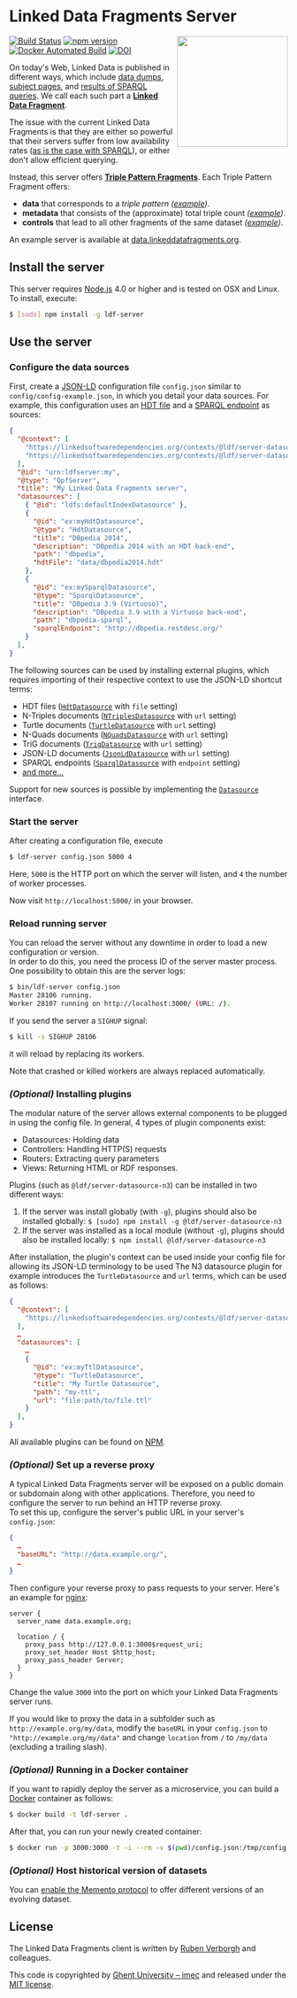 # Linked Data Fragments Server
<img src="http://linkeddatafragments.org/images/logo.svg" width="200" align="right" alt="" />

[![Build Status](https://travis-ci.org/LinkedDataFragments/Server.js.svg?branch=master)](https://travis-ci.org/LinkedDataFragments/Server.js)
[![npm version](https://badge.fury.io/js/ldf-server.svg)](https://www.npmjs.com/package/ldf-server)
[![Docker Automated Build](https://img.shields.io/docker/automated/linkeddatafragments/server.js.svg)](https://hub.docker.com/r/linkeddatafragments/server.js/)
[![DOI](https://zenodo.org/badge/16891600.svg)](https://zenodo.org/badge/latestdoi/16891600)

On today's Web, Linked Data is published in different ways,
which include [data dumps](http://downloads.dbpedia.org/3.9/en/),
[subject pages](http://dbpedia.org/page/Linked_data),
and [results of SPARQL queries](http://dbpedia.org/sparql?default-graph-uri=http%3A%2F%2Fdbpedia.org&query=CONSTRUCT+%7B+%3Fp+a+dbpedia-owl%3AArtist+%7D%0D%0AWHERE+%7B+%3Fp+a+dbpedia-owl%3AArtist+%7D&format=text%2Fturtle).
We call each such part a [**Linked Data Fragment**](http://linkeddatafragments.org/).

The issue with the current Linked Data Fragments
is that they are either so powerful that their servers suffer from low availability rates
([as is the case with SPARQL](http://sw.deri.org/~aidanh/docs/epmonitorISWC.pdf)),
or either don't allow efficient querying.

Instead, this server offers **[Triple Pattern Fragments](http://www.hydra-cg.com/spec/latest/triple-pattern-fragments/)**.
Each Triple Pattern Fragment offers:

- **data** that corresponds to a _triple pattern_
  _([example](http://data.linkeddatafragments.org/dbpedia?subject=&predicate=rdf%3Atype&object=dbpedia-owl%3ARestaurant))_.
- **metadata** that consists of the (approximate) total triple count
  _([example](http://data.linkeddatafragments.org/dbpedia?subject=&predicate=rdf%3Atype&object=))_.
- **controls** that lead to all other fragments of the same dataset
  _([example](http://data.linkeddatafragments.org/dbpedia?subject=&predicate=&object=%22John%22%40en))_.

An example server is available at [data.linkeddatafragments.org](http://data.linkeddatafragments.org/).


## Install the server

This server requires [Node.js](http://nodejs.org/) 4.0 or higher
and is tested on OSX and Linux.
To install, execute:
```bash
$ [sudo] npm install -g ldf-server
```


## Use the server

### Configure the data sources

First, create a [JSON-LD](https://json-ld.org/) configuration file `config.json` similar to `config/config-example.json`,
in which you detail your data sources.
For example, this configuration uses an [HDT file](http://www.rdfhdt.org/)
and a [SPARQL endpoint](http://www.w3.org/TR/sparql11-protocol/) as sources:
```json
{
  "@context": [
    "https://linkedsoftwaredependencies.org/contexts/@ldf/server-datasource-hdt.jsonld",
    "https://linkedsoftwaredependencies.org/contexts/@ldf/server-datasource-sparql.jsonld"
  ],
  "@id": "urn:ldfserver:my",
  "@type": "QpfServer",
  "title": "My Linked Data Fragments server",
  "datasources": [
    { "@id": "ldfs:defaultIndexDatasource" },
    {
      "@id": "ex:myHdtDatasource",
      "@type": "HdtDatasource",
      "title": "DBpedia 2014",
      "description": "DBpedia 2014 with an HDT back-end",
      "path": "dbpedia",
      "hdtFile": "data/dbpedia2014.hdt"
    },
    {
      "@id": "ex:mySparqlDatasource",
      "@type": "SparqlDatasource",
      "title": "DBpedia 3.9 (Virtuoso)",
      "description": "DBpedia 3.9 with a Virtuoso back-end",
      "path": "dbpedia-sparql",
      "sparqlEndpoint": "http://dbpedia.restdesc.org/"
    }
  ],
}
```

The following sources can be used by installing external plugins,
which requires importing of their respective context to use the JSON-LD shortcut terms:
- HDT files ([`HdtDatasource`](https://github.com/LinkedDataFragments/server-datasource-hdt/blob/master/lib/datasources/HdtDatasource.js) with `file` setting)
- N-Triples documents ([`NTriplesDatasource`](https://github.com/LinkedDataFragments/server-datasource-n3/blob/master/lib/datasources/NTriplesDatasource.js) with `url` setting)
- Turtle documents ([`TurtleDatasource`](https://github.com/LinkedDataFragments/server-datasource-n3/blob/master/lib/datasources/TurtleDatasource.js) with `url` setting)
- N-Quads documents ([`NQuadsDatasource`](https://github.com/LinkedDataFragments/server-datasource-n3/blob/master/lib/datasources/NQuadsDatasource.js) with `url` setting)
- TriG documents ([`TrigDatasource`](https://github.com/LinkedDataFragments/server-datasource-n3/blob/master/lib/datasources/TrigDatasource.js) with `url` setting)
- JSON-LD documents ([`JsonLdDatasource`](https://github.com/LinkedDataFragments/server-datasource-jsonld/blob/master/lib/datasources/JsonLdDatasource.js) with `url` setting)
- SPARQL endpoints ([`SparqlDatasource`](https://github.com/LinkedDataFragments/server-datasource-sparql/blob/master/lib/datasources/SparqlDatasource.js) with `endpoint` setting)
- [and more...](https://www.npmjs.com/org/ldf)

Support for new sources is possible by implementing the [`Datasource`](https://github.com/LinkedDataFragments/Server.js/blob/master/lib/datasources/Datasource.js) interface.

### Start the server

After creating a configuration file, execute
```bash
$ ldf-server config.json 5000 4
```
Here, `5000` is the HTTP port on which the server will listen,
and `4` the number of worker processes.

Now visit `http://localhost:5000/` in your browser.

### Reload running server

You can reload the server without any downtime
in order to load a new configuration or version.
<br>
In order to do this, you need the process ID of the server master process.
<br>
One possibility to obtain this are the server logs:
```bash
$ bin/ldf-server config.json
Master 28106 running.
Worker 28107 running on http://localhost:3000/ (URL: /).
```

If you send the server a `SIGHUP` signal:
```bash
$ kill -s SIGHUP 28106
```
it will reload by replacing its workers.

Note that crashed or killed workers are always replaced automatically.

### _(Optional)_ Installing plugins

The modular nature of the server allows external components to be plugged in using the config file.
In general, 4 types of plugin components exist:
* Datasources: Holding data
* Controllers: Handling HTTP(S) requests
* Routers: Extracting query parameters
* Views: Returning HTML or RDF responses.

Plugins (such as `@ldf/server-datasource-n3`) can be installed in two different ways:
1. If the server was install globally (with `-g`),
plugins should also be installed globally: `$ [sudo] npm install -g @ldf/server-datasource-n3`
2. If the server was installed as a local module (without `-g`),
plugins should also be installed locally: `$ npm install @ldf/server-datasource-n3`

After installation, the plugin's context can be used inside your config file
for allowing its JSON-LD terminology to be used
The N3 datasource plugin for example introduces the `TurtleDatasource` and `url` terms,
which can be used as follows:
```json
{
  "@context": [
    "https://linkedsoftwaredependencies.org/contexts/@ldf/server-datasource-n3.jsonld"
  ],
  …
  "datasources": [
    …
    {
      "@id": "ex:myTtlDatasource",
      "@type": "TurtleDatasource",
      "title": "My Turtle Datasource",
      "path": "my-ttl",
      "url": "file:path/to/file.ttl"
    }
  ],
}
```

All available plugins can be found on [NPM](https://www.npmjs.com/org/ldf).

### _(Optional)_ Set up a reverse proxy

A typical Linked Data Fragments server will be exposed
on a public domain or subdomain along with other applications.
Therefore, you need to configure the server to run behind an HTTP reverse proxy.
<br>
To set this up, configure the server's public URL in your server's `config.json`:
```json
{
  …
  "baseURL": "http://data.example.org/",
  …
}
```
Then configure your reverse proxy to pass requests to your server.
Here's an example for [nginx](http://nginx.org/):
```nginx
server {
  server_name data.example.org;

  location / {
    proxy_pass http://127.0.0.1:3000$request_uri;
    proxy_set_header Host $http_host;
    proxy_pass_header Server;
  }
}
```
Change the value `3000` into the port on which your Linked Data Fragments server runs.

If you would like to proxy the data in a subfolder such as `http://example.org/my/data`,
modify the `baseURL` in your `config.json` to `"http://example.org/my/data"`
and change `location` from `/` to `/my/data` (excluding a trailing slash).

### _(Optional)_ Running in a Docker container

If you want to rapidly deploy the server as a microservice, you can build a [Docker](https://www.docker.com/) container as follows:

```bash
$ docker build -t ldf-server .
```
After that, you can run your newly created container:
```bash
$ docker run -p 3000:3000 -t -i --rm -v $(pwd)/config.json:/tmp/config.json ldf-server /tmp/config.json
```

### _(Optional)_ Host historical version of datasets

You can [enable the Memento protocol](https://github.com/LinkedDataFragments/Server.js/wiki/Configuring-Memento) to offer different versions of an evolving dataset.

## License
The Linked Data Fragments client is written by [Ruben Verborgh](http://ruben.verborgh.org/) and colleagues.

This code is copyrighted by [Ghent University – imec](http://idlab.ugent.be/)
and released under the [MIT license](http://opensource.org/licenses/MIT).

